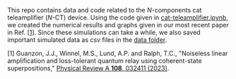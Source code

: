 This repo contains data and code related to the $N$-components cat teleamplifier ($N$-CT) device. Using the code given in [cat-teleamplifier.ipynb](https://github.com/JGuanzon/cat-teleamplifier/blob/main/cat_teleamplifier.ipynb), we created the numerical results and graphs given in our most recent paper in Ref. [[1](https://doi.org/10.1103/PhysRevA.108.032411)]. Since these simulations can take a while, we also saved important simulated data as csv files in the [data folder](https://github.com/JGuanzon/cat-teleamplifier/tree/main/data). 

[1] Guanzon, J.J., Winnel, M.S., Lund, A.P. and Ralph, T.C., "Noiseless linear amplification and loss-tolerant quantum relay using coherent-state superpositions," [Physical Review A **108**, 032411 (2023)](https://doi.org/10.1103/PhysRevA.108.032411). 
